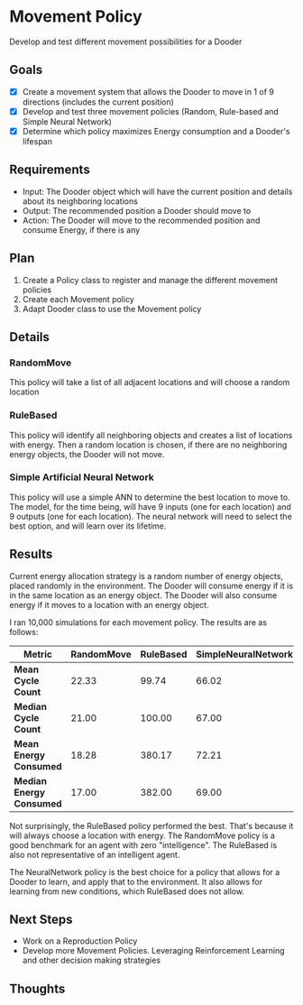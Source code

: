 # Movement Policy

Develop and test different movement possibilities for a Dooder

## Goals

- [x] Create a movement system that allows the Dooder to move in 1 of 9 directions (includes the current position)
- [x] Develop and test three movement policies (Random, Rule-based and Simple Neural Network)
- [x] Determine which policy maximizes Energy consumption and a Dooder's lifespan

## Requirements

- Input: The Dooder object which will have the current position and details about its neighboring locations
- Output: The recommended position a Dooder should move to
- Action: The Dooder will move to the recommended position and consume Energy, if there is any

## Plan

1. Create a Policy class to register and manage the different movement policies
2. Create each Movement policy
3. Adapt Dooder class to use the Movement policy

## Details

### RandomMove

This policy will take a list of all adjacent locations and will choose a random location

### RuleBased

This policy will identify all neighboring objects and creates a list of locations with energy. Then a random location is chosen, if there are no neighboring energy objects, the Dooder will not move.

### Simple Artificial Neural Network

This policy will use a simple ANN to determine the best location to move to. The model, for the time being, will have 9 inputs (one for each location) and 9 outputs (one for each location). The neural network will need to select the best option, and will learn over its lifetime.

## Results

Current energy allocation strategy is a random number of energy objects, placed randomly in the environment. The Dooder will consume energy if it is in the same location as an energy object. The Dooder will also consume energy if it moves to a location with an energy object.

I ran 10,000 simulations for each movement policy. The results are as follows:

| Metric                     | RandomMove | RuleBased | SimpleNeuralNetwork |
| -------------------------- | ---------- | --------- | ------------------- |
| **Mean Cycle Count**       | 22.33      | 99.74     | 66.02               |
| **Median Cycle Count**     | 21.00      | 100.00    | 67.00               |
| **Mean Energy Consumed**   | 18.28      | 380.17    | 72.21               |
| **Median Energy Consumed** | 17.00      | 382.00    | 69.00               |

Not surprisingly, the RuleBased policy performed the best. That's because it will always choose a location with energy. The RandomMove policy is a good benchmark for an agent with zero "intelligence". The RuleBased is also not representative of an intelligent agent.

The NeuralNetwork policy is the best choice for a policy that allows for a Dooder to learn, and apply that to the environment. It also allows for learning from new conditions, which RuleBased does not allow.

## Next Steps

- Work on a Reproduction Policy
- Develop more Movement Policies. Leveraging Reinforcement Learning and other decision making strategies
  
## Thoughts
